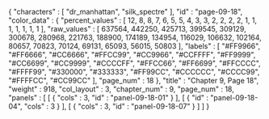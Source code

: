{
  "characters" : [
    "dr_manhattan",
    "silk_spectre"
  ],
  "id" : "page-09-18",
  "color_data" : {
    "percent_values" : [
      12,
      8,
      8,
      7,
      6,
      5,
      5,
      4,
      3,
      3,
      2,
      2,
      2,
      2,
      1,
      1,
      1,
      1,
      1,
      1,
      1
    ],
    "raw_values" : [
      637564,
      442250,
      425713,
      399545,
      309129,
      300678,
      280968,
      221763,
      188900,
      174189,
      134954,
      116029,
      106632,
      102164,
      80657,
      70823,
      70124,
      69131,
      65093,
      56015,
      50803
    ],
    "labels" : [
      "#FF9966",
      "#FF6666",
      "#CC6666",
      "#FFCC99",
      "#CC9966",
      "#CCFFFF",
      "#FF9999",
      "#CC6699",
      "#CC9999",
      "#CCCCFF",
      "#FFCC66",
      "#FF6699",
      "#FFCCCC",
      "#FFFF99",
      "#330000",
      "#333333",
      "#FF99CC",
      "#CCCCCC",
      "#CCCC99",
      "#FFFFCC",
      "#CC99CC"
    ],
    "page_num" : 18
  },
  "title" : "Chapter 9, Page 18",
  "weight" : 918,
  "col_layout" : 3,
  "chapter_num" : 9,
  "page_num" : 18,
  "panels" : [
    [
      {
        "cols" : 3,
        "id" : "panel-09-18-01"
      }
    ],
    [
      {
        "id" : "panel-09-18-04",
        "cols" : 3
      }
    ],
    [
      {
        "cols" : 3,
        "id" : "panel-09-18-07"
      }
    ]
  ]
}
